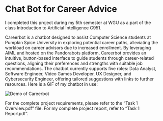 # Chat Bot for Career Advice

I completed this project during my 5th semester at WGU as a part of the class Introduction to Artificial Intelligence C951.

Careerbot is a chatbot designed to assist Computer Science students at Pumpkin Spice University in exploring potential career paths, alleviating the workload on career advisors due to increased enrollment. By leveraging AIML and hosted on the Pandorabots platform, Careerbot provides an intuitive, button-based interface to guide students through career-related questions, aligning their preferences and strengths with suitable job recommendations. The chatbot currently supports five roles: Data Analyst, Software Engineer, Video Games Developer, UX Designer, and Cybersecurity Engineer, offering tailored suggestions with links to further resources. 
Here is a GIF of my chatbot in use:

![Demo of Careerbot](1.gif)

For the complete project requirements, please refer to the “Task 1 Overview.pdf” file.
For my complete project report, refer to “Task 1 Reportpdf”.
